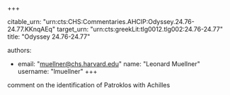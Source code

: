 +++


citable_urn: "urn:cts:CHS:Commentaries.AHCIP:Odyssey.24.76-24.77.KKnqAEq"
target_urn: "urn:cts:greekLit:tlg0012.tlg002:24.76-24.77"
title: "Odyssey 24.76-24.77"

authors:
- email: "muellner@chs.harvard.edu"
  name: "Leonard Muellner"
  username: "lmuellner"
+++

<p>comment on the identification of Patroklos with Achilles</p>